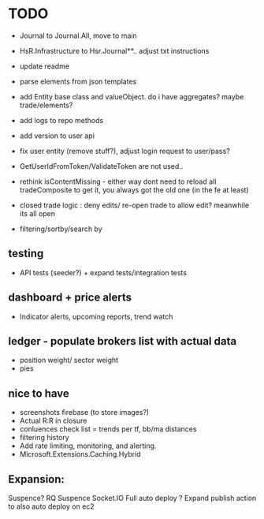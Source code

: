 ﻿
# TODO
- Journal to Journal.All, move to main
- HsR.Infrastructure to Hsr.Journal**.. adjust txt instructions

- update readme
- parse elements from json templates
- add Entity base class and valueObject. do i have aggregates? maybe trade/elements?
- add logs to repo methods

- add version to user api
- fix user entity (remove stuff?), adjust login request to user/pass?
- GetUserIdFromToken/ValidateToken are not used.. 

- rethink isContentMissing - either way dont need to reload all tradeComposite to get it, you always got the old one (in the fe at least)
- closed trade logic : deny edits/ re-open trade to allow edit? meanwhile its all open

- filtering/sortby/search by

## testing
- API tests (seeder?) + expand tests/integration tests

## dashboard + price alerts
- Indicator alerts, upcoming reports, trend watch

## ledger - populate brokers list with actual data
- position weight/ sector weight
- pies

## nice to have
- screenshots firebase (to store images?)
- Actual R:R in closure
- conluences check list = trends per tf, bb/ma distances
- filtering history
- Add rate limiting, monitoring, and alerting.
- Microsoft.Extensions.Caching.Hybrid

## Expansion:
Suspence? RQ Suspence
Socket.IO
Full auto deploy ? Expand publish action to also auto deploy on ec2